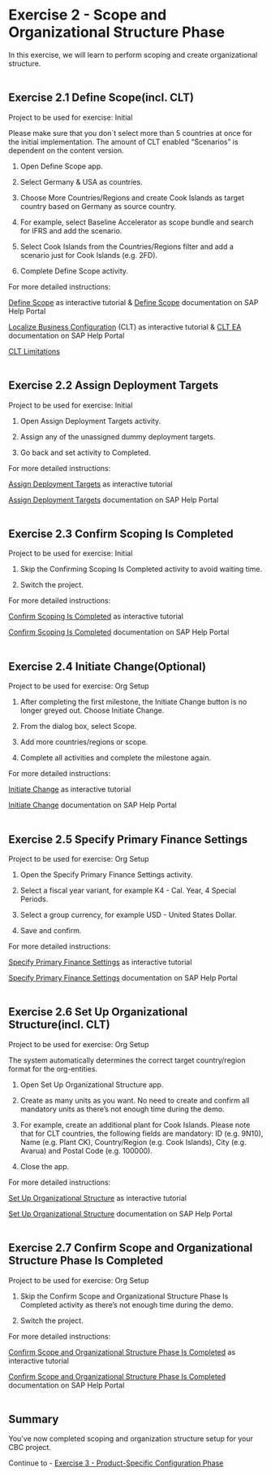 # Exercise 2 - Scope and Organizational Structure Phase

In this exercise, we will learn to perform scoping and create organizational structure.
<br>
<br>

## Exercise 2.1 Define Scope(incl. CLT)
Project to be used for exercise: Initial

Please make sure that you don´t select more than 5 countries at once for the initial implementation.​
The amount of CLT enabled “Scenarios” is dependent on the content version.

1. Open Define Scope app.​

2. Select Germany & USA as countries.​

3. Choose More Countries/Regions and create Cook Islands as target country based on Germany as source country.​

4. For example, select Baseline Accelerator as scope bundle and search for IFRS and add the scenario.​

5. Select Cook Islands from the Countries/Regions filter and add a scenario just for Cook Islands (e.g. 2FD).​

6. Complete Define Scope activity.​


For more detailed instructions:​

[Define Scope](https://education.hana.ondemand.com/education/pub/cbc/index.html?show=project%21PR_4E5C20A1C2A9228F:uebung#TS_F1FF49E31A904BB69D0BB3B403C55C38) as interactive tutorial & [Define Scope](https://help.sap.com/docs/CENTRAL_BUSINESS_CONFIGURATION/55c9333eed324cd284f6c4e5dab8462f/36afd912a1a944e2ab1b07e3de2c1ed3.html?locale=en-US) documentation on SAP Help Portal​

[Localize Business Configuration](https://education.hana.ondemand.com/education/pub/cbc/index.html?show=project%21PR_9F2EF45E3070449B:uebung#2) (CLT) as interactive tutorial & [CLT EA](https://help.sap.com/doc/2f35b1b90ee74ee6a549d4cbd6ce99ba/2022_05.4/en-US/SAPCentralBusinessConfiguration_ConfigurationLocalizationTool_en-US.pdf) documentation on SAP Help Portal​

[CLT Limitations](https://launchpad.support.sap.com/#/notes/3107866)
<br>
<br>

## Exercise 2.2 Assign Deployment Targets
Project to be used for exercise: Initial

1. Open Assign Deployment Targets activity.​

2. Assign any of the unassigned dummy deployment targets.​

3. Go back and set activity to Completed.​

For more detailed instructions:​

[Assign Deployment Targets](https://education.hana.ondemand.com/education/pub/cbc/index.html?show=project%21PR_C44D4C1CAC76A29B:uebung#TS_6862223E1EDB48A7ABC203800A7721B1) as interactive tutorial​

[Assign Deployment Targets](https://help.sap.com/docs/CENTRAL_BUSINESS_CONFIGURATION/55c9333eed324cd284f6c4e5dab8462f/95fd314987594c85a9cdbe604b808919.html) documentation on SAP Help Portal
<br>
<br>

## Exercise 2.3 Confirm Scoping Is Completed
Project to be used for exercise: Initial

1. Skip the Confirming Scoping Is Completed activity to avoid waiting time.​

2. Switch the project.​

For more detailed instructions:​

[Confirm Scoping Is Completed](https://education.hana.ondemand.com/education/pub/cbc/index.html?show=project%21PR_BFD5FD3819537CB1:uebung#TS_F1FF49E31A904BB69D0BB3B403C55C38) as interactive tutorial​

[Confirm Scoping Is Completed](https://help.sap.com/docs/CENTRAL_BUSINESS_CONFIGURATION/55c9333eed324cd284f6c4e5dab8462f/9a803218746044b3bab382a22e4f07e0.html) documentation on SAP Help Portal
<br>
<br>

## Exercise 2.4 Initiate Change(Optional)
Project to be used for exercise: Org Setup

1. After completing the first milestone, the Initiate Change button is no longer greyed out. Choose Initiate Change.​

2. From the dialog box, select Scope.​

3. Add more countries/regions or scope.​

4. Complete all activities and complete the milestone again.​

For more detailed instructions:​

[Initiate Change](https://education.hana.ondemand.com/education/pub/cbc/index.html?show=project%21PR_CB45F1BD098AB86:uebung#TS_ADEE764A731C41C7BF44B03608FB25DC) as interactive tutorial​

[Initiate Change](https://help.sap.com/docs/CENTRAL_BUSINESS_CONFIGURATION/55c9333eed324cd284f6c4e5dab8462f/27e319da86644fc587f7ab3eaf2ebbd9.html?locale=en-US) documentation on SAP Help Portal
<br>
<br>

## Exercise 2.5 Specify Primary Finance Settings
Project to be used for exercise: Org Setup

1. Open the Specify Primary Finance Settings activity.​

2. Select a fiscal year variant, for example K4 - Cal. Year, 4 Special Periods.​

3. Select a group currency, for example USD - United States Dollar.​

4. Save and confirm.​

For more detailed instructions:​

[Specify Primary Finance Settings](https://education.hana.ondemand.com/education/pub/cbc/index.html?show=project%21PR_A8FE26FDACEDDEA8:uebung#TS_B8696528A57B400E9D68B07F99B1AB88) as interactive tutorial​

[Specify Primary Finance Settings](https://help.sap.com/docs/CENTRAL_BUSINESS_CONFIGURATION/55c9333eed324cd284f6c4e5dab8462f/27a01436bfd244da8ce29b567813994d.html) documentation on SAP Help Portal
<br>
<br>

## Exercise 2.6 Set Up Organizational Structure(incl. CLT)​
Project to be used for exercise: Org Setup

The system automatically determines the correct target country/region format for the org-entities.​

1. Open Set Up Organizational Structure app.​

2. Create as many units as you want. No need to create and confirm all mandatory units as there’s not enough time during the demo.​

3. For example, create an additional plant for Cook Islands. Please note that for CLT countries, the following fields are mandatory: ID (e.g. 9N10), Name (e.g. Plant CK), Country/Region (e.g. Cook Islands), City (e.g. Avarua) and Postal Code (e.g. 100000).​

4. Close the app.​

For more detailed instructions:​

[Set Up Organizational Structure](https://education.hana.ondemand.com/education/pub/cbc/index.html?show=project%21PR_9005CADD68E042AA:uebung#TS_34386A993390431C9AA9371362FC9280) as interactive tutorial​

[Set Up Organizational Structure](https://help.sap.com/docs/CENTRAL_BUSINESS_CONFIGURATION/55c9333eed324cd284f6c4e5dab8462f/d020ff461d504421bcc55d87cbc0ae57.html) documentation on SAP Help Portal
<br>
<br>

## Exercise 2.7 Confirm Scope and Organizational Structure Phase ​Is Completed
Project to be used for exercise: Org Setup

1. Skip the Confirm Scope and Organizational Structure Phase Is Completed activity as there’s not enough time during the demo.​

2. Switch the project.​

For more detailed instructions:​

[Confirm Scope and Organizational Structure Phase Is Completed](https://education.hana.ondemand.com/education/pub/cbc/index.html?show=project%21PR_DBFFC8F790AB7189:uebung#TS_FE401F5EA5E74CCFAC0BE6EAD8CA0495) as interactive tutorial​

[Confirm Scope and Organizational Structure Phase Is Completed](https://help.sap.com/docs/CENTRAL_BUSINESS_CONFIGURATION/55c9333eed324cd284f6c4e5dab8462f/3a6e514ee9624939afc6f3a686145262.html) documentation on SAP Help Portal
<br>
<br>
## Summary

You've now completed scoping and organization structure setup for your CBC project.

Continue to - [Exercise 3 - Product-Specific Configuration Phase ](../ex3/README.md)
